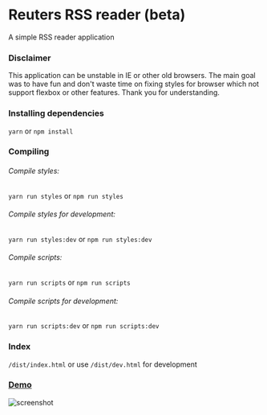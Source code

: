 # Reuters RSS reader (beta)
A simple RSS reader application

### Disclaimer
This application can be unstable in IE or other old browsers. The main goal was to have fun and don't waste time on fixing styles for browser which not support flexbox or other features.
Thank you for understanding.

### Installing dependencies
```yarn``` or ```npm install```

### Compiling
###### Compile styles:
```yarn run styles``` or ```npm run styles```
###### Compile styles for development:
```yarn run styles:dev``` or ```npm run styles:dev```
###### Compile scripts:
```yarn run scripts``` or ```npm run scripts```
###### Compile scripts for development:
```yarn run scripts:dev``` or ```npm run scripts:dev```

### Index
```/dist/index.html``` or use ```/dist/dev.html``` for development

### [Demo](https://goo.gl/aKj8dc)
![screenshot](https://raw.githubusercontent.com/MarinescuEvghenii/rss-reader/master/screenshot.jpg)
